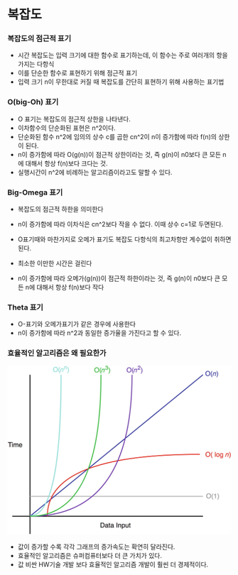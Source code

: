 # 복잡도

### 복잡도의 점근적 표기

- 시간 복잡도는 입력 크기에 대한 함수로 표기하는데, 이 함수는 주로 여러개의 항을 가지는 다항식
- 이를 단순한 함수로 표현하기 위해 점근적 표기
- 입력 크기 n이 무한대로 커질 때 복잡도를 간단히 표현하기 위해 사용하는 표기법



### O(big-Oh) 표기

- O 표기는 복잡도의 점근적 상한을 나타낸다.
- 이차함수의 단순화된 표현은 n^2이다.
- 단순화된 함수 n^2에 임의의 상수 c를 곱한 cn^2이 n이 증가함에 따라 f(n)의 상한이 된다.
- n이 증가함에 따라 O(g(n))이 점근적 상한이라는 것, 즉 g(n)이 n0보다 큰 모든 n에 대해서 항상 f(n)보다 크다는 것.
- 실행시간이 n^2에 비례하는 알고리즘이라고도 말할 수 있다.

### Big-Omega 표기

- 복잡도의 점근적 하한을 의미한다
- n이 증가함에 따라 이차식은 cn^2보다 작을 수 없다. 이때 상수 c=1로 두면된다.
- O표기때와 마찬가지로 오메가 표기도 복잡도 다항식의 최고차항만 계수없이 취하면 된다.
- 최소한 이만한 시간은 걸린다

- n이 증가함에 따라 오메가(g(n))이 점근적 하한이라는 것, 즉 g(n)이 n0보다 큰 모든 n에 대해서 항상 f(n)보다 작다

### Theta 표기

- O-표기와 오메가표기가 같은 경우에 사용한다
- n이 증가함에 따라 n^2과 동일한 증가율을 가진다고 할 수 있다.





### 효율적인 알고리즘은 왜 필요한가

![img](img/normalbigo.jpg)

- 값이 증가할 수록 각각 그래프의 증가속도는 확연히 달라진다.
- 효율적인 알고리즘은 슈퍼컴퓨터보다 더 큰 가치가 있다.
- 값 비싼 HW기술 개발 보다 효율적인 알고리즘 개발이 훨씬 더 경제적이다.